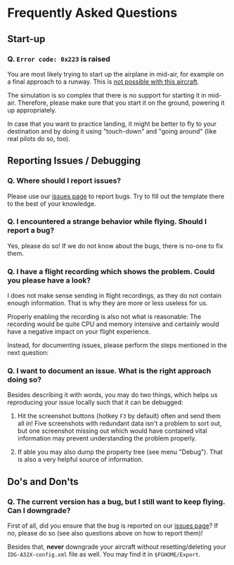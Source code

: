 # Frequently Asked Questions

## Start-up

### Q. `Error code: 0x223` is raised

You are most likely trying to start up the airplane in mid-air, for example on a final approach to a runway. This is [not possible with this aircraft](https://github.com/it0uchpods/IDG-A32X/issues/84#issuecomment-475035478).

The simulation is so complex that there is no support for starting it in mid-air. Therefore, please make sure that you start it on the ground, powering it up appropriately.

In case that you want to practice landing, it might be better to fly to your destination and by doing it using "touch-down" and "going around" (like real pilots do so, too).


## Reporting Issues / Debugging

### Q. Where should I report issues?

Please use our [issues page](https://github.com/it0uchpods/IDG-A32X/issues/new) to report bugs. Try to fill out the template there to the best of your knowledge.

### Q. I encountered a strange behavior while flying. Should I report a bug?

Yes, please do so! If we do not know about the bugs, there is no-one to fix them. 

### Q. I have a flight recording which shows the problem. Could you please have a look?

I does not make sense sending in flight recordings, as they do not contain enough information. That is why they are more or less useless for us.

Properly enabling the recording is also not what is reasonable: The recording would be quite CPU and memory intensive and certainly would have a negative impact on your flight experience.

Instead, for documenting issues, please perform the steps mentioned in the next question:

### Q. I want to document an issue. What is the right approach doing so?

Besides describing it with words, you may do two things, which helps us reproducing your issue locally such that it can be debugged:

1. Hit the screenshot buttons (hotkey `F3` by default) often and send them all in! Five screenshots with redundant data isn't a problem to sort out, but one screenshot missing out which would have contained vital information may prevent understanding the problem properly.

2. If able you may also dump the property tree (see menu "Debug"). That is also a very helpful source of information. 



## Do's and Don'ts

### Q. The current version has a bug, but I still want to keep flying. Can I downgrade?

First of all, did you ensure that the bug is reported on our [issues page](https://github.com/it0uchpods/IDG-A32X/issues/new)? If no, please do so (see also questions above on how to report them)!

Besides that, **never** downgrade your aircraft without resetting/deleting your `IDG-A32X-config.xml` file as well. You may find it in `$FGHOME/Export`.

